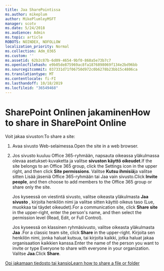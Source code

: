 ```yaml
---
title: Jaa SharePointissa
ms.author: mikeplum
author: MikePlumleyMSFT
manager: scotv
ms.date: 5/24/2018
ms.audience: Admin
ms.topic: article
ROBOTS: NOINDEX, NOFOLLOW
localization_priority: Normal
ms.collection: Adm_O365
ms.custom: ''
ms.assetid: 62b2c87b-6d09-4654-9bf0-868a5e73b7c7
ms.openlocfilehash: e9b05de875969ac8fa1876898069f134e2bd96bb
ms.sourcegitcommit: 037331d71f06750d972c0b6278b23bb15c4806ca
ms.translationtype: MT
ms.contentlocale: fi-FI
ms.lasthandoff: 10/18/2019
ms.locfileid: "36549468"
---
```

# <a name="how-to-share-in-sharepoint-online"></a><span data-ttu-id="35e85-102">SharePoint Onlinen jakaminen</span><span class="sxs-lookup"><span data-stu-id="35e85-102">How to share in SharePoint Online</span></span>

<span data-ttu-id="35e85-103">Voit jakaa sivuston:</span><span class="sxs-lookup"><span data-stu-id="35e85-103">To share a site:</span></span>
  
1. <span data-ttu-id="35e85-104">Avaa sivusto Web-selaimessa.</span><span class="sxs-lookup"><span data-stu-id="35e85-104">Open the site in a web browser.</span></span>
    
2. <span data-ttu-id="35e85-105">Jos sivusto kuuluu Office 365-ryhmään, napsauta oikeassa yläkulmassa olevaa asetukset-kuvaketta ja valitse **sivuston käyttö oikeudet**.</span><span class="sxs-lookup"><span data-stu-id="35e85-105">If the site belongs to an Office 365 group, click the Settings icon in the upper right, and then click **Site permissions**.</span></span> <span data-ttu-id="35e85-106">Valitse **Kutsu ihmisiä**ja valitse sitten Lisää jäseniä Office 365-ryhmään tai Jaa vain sivusto.</span><span class="sxs-lookup"><span data-stu-id="35e85-106">Click **Invite people**, and then choose to add members to the Office 365 group or share only the site.</span></span> 
    
    <span data-ttu-id="35e85-107">Jos kyseessä on viestintä sivusto, valitse oikeasta yläkulmasta **Jaa sivusto** , kirjoita henkilön nimi ja valitse sitten käyttö oikeus taso (Lue, muokkaa tai täydet oikeudet).</span><span class="sxs-lookup"><span data-stu-id="35e85-107">For a communication site, click **Share site** in the upper-right, enter the person's name, and then select the permission level (Read, Edit, or Full Control).</span></span> 
    
    <span data-ttu-id="35e85-108">Jos kyseessä on klassinen ryhmäsivusto, valitse oikeasta yläkulmasta **Jaa** .</span><span class="sxs-lookup"><span data-stu-id="35e85-108">For a classic team site, click **Share** in the upper-right.</span></span> <span data-ttu-id="35e85-109">Kirjoita sen henkilön nimi, jonka haluat kutsua, tai kirjoita kaikki, jotka haluat jakaa organisaation kaikkien kanssa.</span><span class="sxs-lookup"><span data-stu-id="35e85-109">Enter the name of the person you want to invite or type Everyone to share with everyone in your organization.</span></span> <span data-ttu-id="35e85-110">Valitse **Jaa**.</span><span class="sxs-lookup"><span data-stu-id="35e85-110">Click **Share**.</span></span>
    
[<span data-ttu-id="35e85-111">Opi jakamaan tiedosto tai kansio</span><span class="sxs-lookup"><span data-stu-id="35e85-111">Learn how to share a file or folder</span></span>](https://go.microsoft.com/fwlink/?linkid=511430)
  


